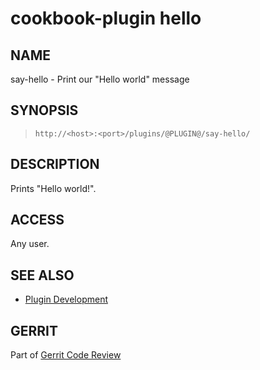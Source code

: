 cookbook-plugin hello
=====================

NAME
----
say-hello - Print our "Hello world" message

SYNOPSIS
--------
>     http://<host>:<port>/plugins/@PLUGIN@/say-hello/

DESCRIPTION
-----------
Prints "Hello world!".

ACCESS
------
Any user.

SEE ALSO
--------

* [Plugin Development](../../../Documentation/dev-plugins.html)

GERRIT
------
Part of [Gerrit Code Review](../../../Documentation/index.html)
